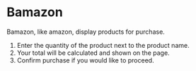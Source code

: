 # Bamazon

Bamazon, like amazon, display products for purchase.
 1. Enter the quantity of the product next to the product name.
 2. Your total will be calculated and shown on the page.
 3. Confirm purchase if you would like to proceed. 